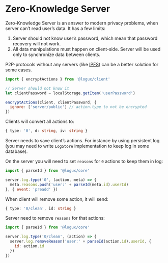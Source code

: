# Zero-Knowledge Server

Zero-Knowledge Server is an answer to modern privacy problems, when server can’t read user’s data. It has a few limits:

1. Server should not know user’s password, which mean that password recovery will not work.
2. All data manipulations must happen on client-side. Server will be used only to synchronize data between clients.

P2P-protocols without any servers (like [IPFS](https://ipfs.tech)) can be a better solution for some cases.

```js
import { encryptActions } from '@logux/client'

// Server should not know it
let clientPassword = localStorage.getItem('userPassword')

encryptActions(client, clientPassword, {
  ignore: ['server/public'] // action.type to not be encrypted
})
```

Clients will convert all actions to:

```ts
{ type: '0', d: string, iv: string }
```

Server needs to save client’s actions. For instance by using persistent log (you may need to write `LogStore` implementation to keep log in some database).

On the server you will need to set `reasons` for `0` actions to keep them in log:

```js
import { parseId } from '@logux/core'

server.log.type('0', (action, meta) => {
  meta.reasons.push('user:' + parseId(meta.id).userId)
}, { event: 'preadd' })
```

When client will remove some action, it will send:

```ts
{ type: '0/clean', id: string }
```

Server need to remove `reasons` for that actions:

```js
import { parseId } from '@logux/core'

server.log.type('0/clean', (action) => {
  server.log.removeReason('user:' + parseId(action.id).userId, {
    id: action.id
  })
})
```
